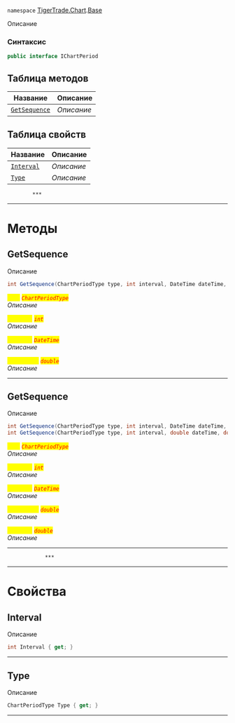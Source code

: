 
`namespace` [TigerTrade.Chart](../../TigerTrade.Chart.md).[Base](../../TigerTrade.Chart/Base.md)


Описание

### Синтаксис
```csharp
public interface IChartPeriod
```


## Таблица методов
| Название | Описание |
| --- | --- |
| [`GetSequence`](./IChartPeriod.cs/Методы/GetSequence.md) | *Описание* |

## Таблица свойств
| Название | Описание |
| --- | --- |
| [`Interval`](./IChartPeriod.cs/Свойства/Interval.md) | *Описание* |
| [`Type`](./IChartPeriod.cs/Свойства/Type.md) | *Описание* |




            ***
  ***
  # Методы

## GetSequence
Описание

```csharp
int GetSequence(ChartPeriodType type, int interval, DateTime dateTime, double timeOffset)
```

<mark style="color:yellow;">`type`</mark> <mark style="color:red;">*`ChartPeriodType`*</mark>  
 *Описание*  

<mark style="color:yellow;">`interval`</mark> <mark style="color:red;">*`int`*</mark>  
 *Описание*  

<mark style="color:yellow;">`dateTime`</mark> <mark style="color:red;">*`DateTime`*</mark>  
 *Описание*  

<mark style="color:yellow;">`timeOffset`</mark> <mark style="color:red;">*`double`*</mark>  
 *Описание*  


***                

## GetSequence
Описание

```csharp
int GetSequence(ChartPeriodType type, int interval, DateTime dateTime, double timeOffset)
int GetSequence(ChartPeriodType type, int interval, double dateTime, double timeOffset)
```

<mark style="color:yellow;">`type`</mark> <mark style="color:red;">*`ChartPeriodType`*</mark>  
 *Описание*  

<mark style="color:yellow;">`interval`</mark> <mark style="color:red;">*`int`*</mark>  
 *Описание*  

<mark style="color:yellow;">`dateTime`</mark> <mark style="color:red;">*`DateTime`*</mark>  
 *Описание*  

<mark style="color:yellow;">`timeOffset`</mark> <mark style="color:red;">*`double`*</mark>  
 *Описание*  

<mark style="color:yellow;">`dateTime`</mark> <mark style="color:red;">*`double`*</mark>  
 *Описание*  


***                
                ***
  ***
  # Свойства

## Interval
Описание

```csharp
int Interval { get; }
```
***

## Type
Описание

```csharp
ChartPeriodType Type { get; }
```
***


